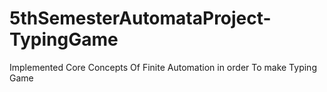 # 5thSemesterAutomataProject-TypingGame
Implemented Core Concepts Of Finite Automation in order To make Typing Game
